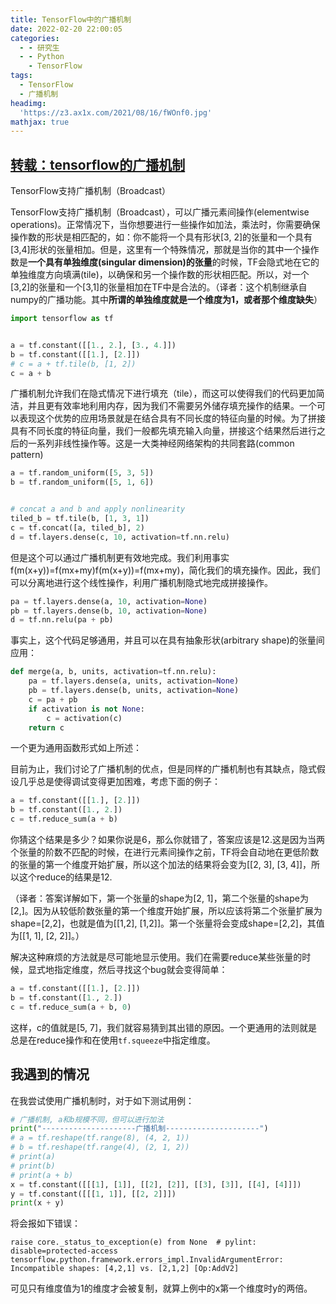 ```yaml
---
title: TensorFlow中的广播机制
date: 2022-02-20 22:00:05
categories:
  - - 研究生
  - - Python
    - TensorFlow
tags:
  - TensorFlow
  - 广播机制
headimg:
  'https://z3.ax1x.com/2021/08/16/fWOnf0.jpg'
mathjax: true
---
```


## [转载：tensorflow的广播机制](https://www.cnblogs.com/hrnn/p/13552497.html)

TensorFlow支持广播机制（Broadcast）

TensorFlow支持广播机制（Broadcast），可以广播元素间操作(elementwise operations)。正常情况下，当你想要进行一些操作如加法，乘法时，你需要确保操作数的形状是相匹配的，如：你不能将一个具有形状[3, 2]的张量和一个具有[3,4]形状的张量相加。但是，这里有一个特殊情况，那就是当你的其中一个操作数是**一个具有单独维度(singular dimension)的张量**的时候，TF会隐式地在它的单独维度方向填满(tile)，以确保和另一个操作数的形状相匹配。所以，对一个[3,2]的张量和一个[3,1]的张量相加在TF中是合法的。（译者：这个机制继承自numpy的广播功能。其中**所谓的单独维度就是一个维度为1，或者那个维度缺失**）

```python
import tensorflow as tf


a = tf.constant([[1., 2.], [3., 4.]])
b = tf.constant([[1.], [2.]])
# c = a + tf.tile(b, [1, 2])
c = a + b
```

广播机制允许我们在隐式情况下进行填充（tile），而这可以使得我们的代码更加简洁，并且更有效率地利用内存，因为我们不需要另外储存填充操作的结果。一个可以表现这个优势的应用场景就是在结合具有不同长度的特征向量的时候。为了拼接具有不同长度的特征向量，我们一般都先填充输入向量，拼接这个结果然后进行之后的一系列非线性操作等。这是一大类神经网络架构的共同套路(common pattern)

```python
a = tf.random_uniform([5, 3, 5])
b = tf.random_uniform([5, 1, 6])


# concat a and b and apply nonlinearity
tiled_b = tf.tile(b, [1, 3, 1])
c = tf.concat([a, tiled_b], 2)
d = tf.layers.dense(c, 10, activation=tf.nn.relu)
```

 

但是这个可以通过广播机制更有效地完成。我们利用事实f(m(x+y))=f(mx+my)f(m(x+y))=f(mx+my)，简化我们的填充操作。因此，我们可以分离地进行这个线性操作，利用广播机制隐式地完成拼接操作。

```python
pa = tf.layers.dense(a, 10, activation=None)
pb = tf.layers.dense(b, 10, activation=None)
d = tf.nn.relu(pa + pb)
```

事实上，这个代码足够通用，并且可以在具有抽象形状(arbitrary shape)的张量间应用：

```python
def merge(a, b, units, activation=tf.nn.relu):
    pa = tf.layers.dense(a, units, activation=None)
    pb = tf.layers.dense(b, units, activation=None)
    c = pa + pb
    if activation is not None:
        c = activation(c)
    return c
```

一个更为通用函数形式如上所述：

目前为止，我们讨论了广播机制的优点，但是同样的广播机制也有其缺点，隐式假设几乎总是使得调试变得更加困难，考虑下面的例子：

```python
a = tf.constant([[1.], [2.]])
b = tf.constant([1., 2.])
c = tf.reduce_sum(a + b)
```

你猜这个结果是多少？如果你说是6，那么你就错了，答案应该是12.这是因为当两个张量的阶数不匹配的时候，在进行元素间操作之前，TF将会自动地在更低阶数的张量的第一个维度开始扩展，所以这个加法的结果将会变为[[2, 3], [3, 4]]，所以这个reduce的结果是12. 

（译者：答案详解如下，第一个张量的shape为[2, 1]，第二个张量的shape为[2,]。因为从较低阶数张量的第一个维度开始扩展，所以应该将第二个张量扩展为shape=[2,2]，也就是值为[[1,2], [1,2]]。第一个张量将会变成shape=[2,2]，其值为[[1, 1], [2, 2]]。） 

解决这种麻烦的方法就是尽可能地显示使用。我们在需要reduce某些张量的时候，显式地指定维度，然后寻找这个bug就会变得简单：

```python
a = tf.constant([[1.], [2.]])
b = tf.constant([1., 2.])
c = tf.reduce_sum(a + b, 0)
```

这样，c的值就是[5, 7]，我们就容易猜到其出错的原因。一个更通用的法则就是总是在reduce操作和在使用`tf.squeeze`中指定维度。

## 我遇到的情况

在我尝试使用广播机制时，对于如下测试用例：

```python
# 广播机制, a和b规模不同，但可以进行加法
print("---------------------广播机制---------------------")
# a = tf.reshape(tf.range(8), (4, 2, 1))
# b = tf.reshape(tf.range(4), (2, 1, 2))
# print(a)
# print(b)
# print(a + b)
x = tf.constant([[[1], [1]], [[2], [2]], [[3], [3]], [[4], [4]]])
y = tf.constant([[[1, 1]], [[2, 2]]])
print(x + y)
```

将会报如下错误：

```shell
raise core._status_to_exception(e) from None  # pylint: disable=protected-access
tensorflow.python.framework.errors_impl.InvalidArgumentError: Incompatible shapes: [4,2,1] vs. [2,1,2] [Op:AddV2]
```

可见只有维度值为1的维度才会被复制，就算上例中的x第一个维度时y的两倍。
